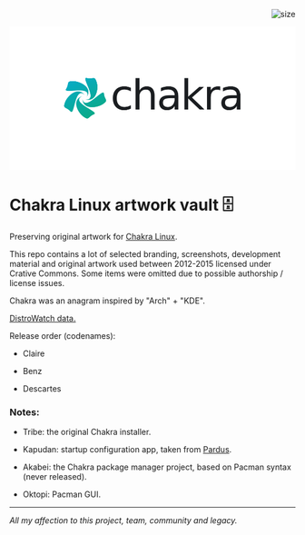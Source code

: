 <p align="right">
 <img alt="size" name="size" src="https://img.shields.io/github/repo-size/thecheis/chakra-linux-artwork-vault?color=2d8cff&style=for-the-badge">
</p>

![Chakra](https://github.com/thecheis/chakra-linux-artwork-vault/blob/main/Chakra%20Project/Branding/Chakra-new-branding-2014.png)

# Chakra Linux artwork vault 🗄
Preserving original artwork for [Chakra Linux](https://en.wikipedia.org/wiki/Chakra_(operating_system)).

This repo contains a lot of selected branding, screenshots, development material and original artwork used between 2012-2015 licensed under Crative Commons. Some items were omitted due to possible authorship / license issues.

Chakra was an anagram inspired by "Arch" + "KDE".

[DistroWatch data.](https://distrowatch.com/table.php?distribution=chakra)

Release order (codenames):

* Claire

* Benz

* Descartes

### Notes:

* Tribe: the original Chakra installer.

* Kapudan: startup configuration app, taken from [Pardus](https://en.wikipedia.org/wiki/Pardus_(operating_system)).

* Akabei: the Chakra package manager project, based on Pacman syntax (never released).

* Oktopi: Pacman GUI.

---

_All my affection to this project, team, community and legacy._
